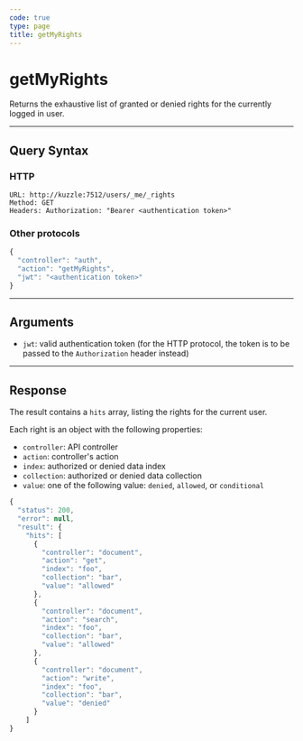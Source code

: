 ```yaml
---
code: true
type: page
title: getMyRights
---
```


# getMyRights



Returns the exhaustive list of granted or denied rights for the currently logged in user.

---

## Query Syntax

### HTTP

```http
URL: http://kuzzle:7512/users/_me/_rights
Method: GET
Headers: Authorization: "Bearer <authentication token>"
```

### Other protocols

```js
{
  "controller": "auth",
  "action": "getMyRights",
  "jwt": "<authentication token>"
}
```

---

## Arguments

- `jwt`: valid authentication token (for the HTTP protocol, the token is to be passed to the `Authorization` header instead)

---

## Response

The result contains a `hits` array, listing the rights for the current user.

Each right is an object with the following properties:

- `controller`: API controller
- `action`: controller's action
- `index`: authorized or denied data index
- `collection`: authorized or denied data collection
- `value`: one of the following value: `denied`, `allowed`, or `conditional`

```javascript
{
  "status": 200,
  "error": null,
  "result": {
    "hits": [
      {
        "controller": "document",
        "action": "get",
        "index": "foo",
        "collection": "bar",
        "value": "allowed"
      },
      {
        "controller": "document",
        "action": "search",
        "index": "foo",
        "collection": "bar",
        "value": "allowed"
      },
      {
        "controller": "document",
        "action": "write",
        "index": "foo",
        "collection": "bar",
        "value": "denied"
      }
    ]
}
```
